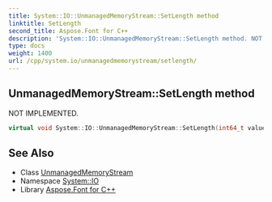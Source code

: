 ```yaml
---
title: System::IO::UnmanagedMemoryStream::SetLength method
linktitle: SetLength
second_title: Aspose.Font for C++
description: 'System::IO::UnmanagedMemoryStream::SetLength method. NOT IMPLEMENTED in C++.'
type: docs
weight: 1400
url: /cpp/system.io/unmanagedmemorystream/setlength/
---
```

## UnmanagedMemoryStream::SetLength method


NOT IMPLEMENTED.

```cpp
virtual void System::IO::UnmanagedMemoryStream::SetLength(int64_t value) override
```


## See Also

* Class [UnmanagedMemoryStream](../)
* Namespace [System::IO](../../)
* Library [Aspose.Font for C++](../../../)
